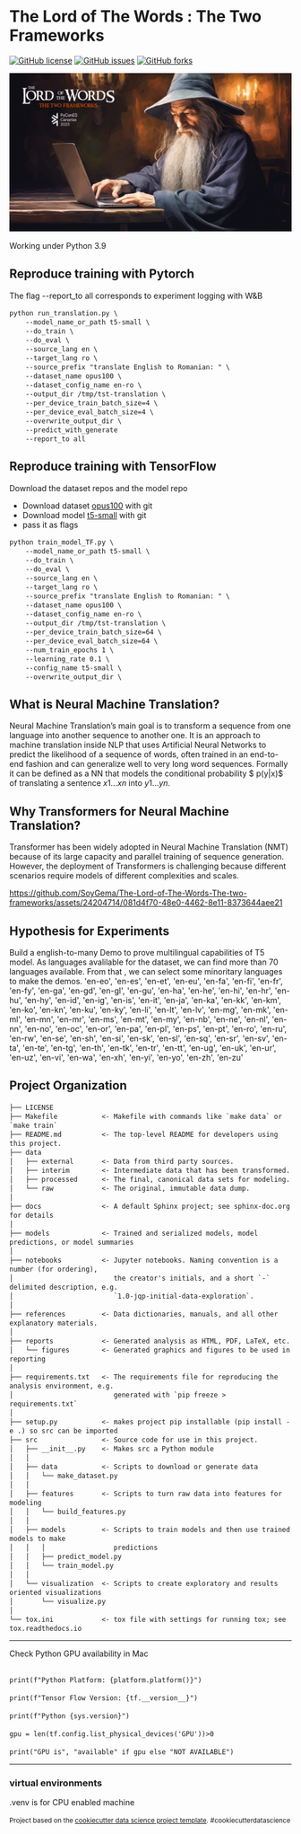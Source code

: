 The Lord of The Words : The Two Frameworks
==============================

[![GitHub license](https://img.shields.io/github/license/SoyGema/The-Lord-of-The-Words-The-two-frameworks/blob/main/LICENSE.svg)](https://github.com/SoyGema/The-Lord-of-The-Words-The-two-frameworks/blob/main/LICENSE)
[![GitHub issues](https://img.shields.io/github/issues/SoyGema/Startcraft_pysc2_minigames.svg)](https://github.com/SoyGema/The-Lord-of-The-Words-The-two-frameworks/issues)
[![GitHub forks](https://img.shields.io/github/forks/SoyGema/Startcraft_pysc2_minigames.svg)](https://github.com/SoyGema/The-Lord-of-The-Words-The-two-frameworks/network)


![image description](graphic_material/cover.png)

Working under Python 3.9

Reproduce training with Pytorch 
------------

The flag --report_to all corresponds to experiment logging with W&B

```
python run_translation.py \
    --model_name_or_path t5-small \
    --do_train \
    --do_eval \
    --source_lang en \
    --target_lang ro \
    --source_prefix "translate English to Romanian: " \
    --dataset_name opus100 \
    --dataset_config_name en-ro \
    --output_dir /tmp/tst-translation \
    --per_device_train_batch_size=4 \
    --per_device_eval_batch_size=4 \
    --overwrite_output_dir \
    --predict_with_generate
    --report_to all
```


Reproduce training with TensorFlow
------------

Download the dataset repos and the model repo 
* Download dataset [opus100](https://huggingface.co/datasets/wmt16) with git
* Download model [t5-small](https://huggingface.co/t5-small) with git
* pass it as flags

```
python train_model_TF.py \
    --model_name_or_path t5-small \
    --do_train \
    --do_eval \
    --source_lang en \
    --target_lang ro \
    --source_prefix "translate English to Romanian: " \
    --dataset_name opus100 \
    --dataset_config_name en-ro \
    --output_dir /tmp/tst-translation \
    --per_device_train_batch_size=64 \
    --per_device_eval_batch_size=64 \
    --num_train_epochs 1 \
    --learning_rate 0.1 \
    --config_name t5-small \
    --overwrite_output_dir \

```



What is Neural Machine Translation?
------------

Neural Machine Translation’s main goal is to transform a sequence from one language into another sequence to another one. It is an approach to machine translation inside NLP that uses Artificial Neural Networks to predict the likelihood of a sequence of words, often trained in an end-to-end fashion and can generalize well to very long word sequences. Formally it can be defined as a NN that models the conditional probability $ p(y|x)$ of translating a sentence $x1...xn$ into $y1...yn$.

Why Transformers for Neural Machine Translation?
------------

Transformer has been widely adopted in Neural Machine Translation (NMT) because of its large capacity and parallel training of sequence generation. However, the deployment of Transformers is challenging because different scenarios require models of different complexities and scales.



https://github.com/SoyGema/The-Lord-of-The-Words-The-two-frameworks/assets/24204714/081d4f70-48e0-4462-8e11-8373644aee21

Hypothesis for Experiments
------------

Build a english-to-many Demo to prove multilingual capabilities of T5 model.
As languages avalilable for the dataset, we can find more than 70 languages available. From that , we can select some minoritary languages to make the demos. 
'en-eo', 'en-es', 'en-et', 'en-eu', 'en-fa', 'en-fi', 'en-fr', 'en-fy', 'en-ga', 'en-gd', 'en-gl', 'en-gu', 'en-ha', 'en-he', 'en-hi', 'en-hr', 'en-hu', 'en-hy', 'en-id', 'en-ig', 'en-is', 'en-it', 'en-ja', 'en-ka', 'en-kk', 'en-km', 'en-ko', 'en-kn', 'en-ku', 'en-ky', 'en-li', 'en-lt', 'en-lv', 'en-mg', 'en-mk', 'en-ml', 'en-mn', 'en-mr', 'en-ms', 'en-mt', 'en-my', 'en-nb', 'en-ne', 'en-nl', 'en-nn', 'en-no', 'en-oc', 'en-or', 'en-pa', 'en-pl', 'en-ps', 'en-pt', 'en-ro', 'en-ru', 'en-rw', 'en-se', 'en-sh', 'en-si', 'en-sk', 'en-sl', 'en-sq', 'en-sr', 'en-sv', 'en-ta', 'en-te', 'en-tg', 'en-th', 'en-tk', 'en-tr', 'en-tt', 'en-ug', 'en-uk', 'en-ur', 'en-uz', 'en-vi', 'en-wa', 'en-xh', 'en-yi', 'en-yo', 'en-zh', 'en-zu'


Project Organization
------------

    ├── LICENSE
    ├── Makefile           <- Makefile with commands like `make data` or `make train`
    ├── README.md          <- The top-level README for developers using this project.
    ├── data
    │   ├── external       <- Data from third party sources.
    │   ├── interim        <- Intermediate data that has been transformed.
    │   ├── processed      <- The final, canonical data sets for modeling.
    │   └── raw            <- The original, immutable data dump.
    │
    ├── docs               <- A default Sphinx project; see sphinx-doc.org for details
    │
    ├── models             <- Trained and serialized models, model predictions, or model summaries
    │
    ├── notebooks          <- Jupyter notebooks. Naming convention is a number (for ordering),
    │                         the creator's initials, and a short `-` delimited description, e.g.
    │                         `1.0-jqp-initial-data-exploration`.
    │
    ├── references         <- Data dictionaries, manuals, and all other explanatory materials.
    │
    ├── reports            <- Generated analysis as HTML, PDF, LaTeX, etc.
    │   └── figures        <- Generated graphics and figures to be used in reporting
    │
    ├── requirements.txt   <- The requirements file for reproducing the analysis environment, e.g.
    │                         generated with `pip freeze > requirements.txt`
    │
    ├── setup.py           <- makes project pip installable (pip install -e .) so src can be imported
    ├── src                <- Source code for use in this project.
    │   ├── __init__.py    <- Makes src a Python module
    │   │
    │   ├── data           <- Scripts to download or generate data
    │   │   └── make_dataset.py
    │   │
    │   ├── features       <- Scripts to turn raw data into features for modeling
    │   │   └── build_features.py
    │   │
    │   ├── models         <- Scripts to train models and then use trained models to make
    │   │   │                 predictions
    │   │   ├── predict_model.py
    │   │   └── train_model.py
    │   │
    │   └── visualization  <- Scripts to create exploratory and results oriented visualizations
    │       └── visualize.py
    │
    └── tox.ini            <- tox file with settings for running tox; see tox.readthedocs.io

--------

Check Python GPU availability in Mac

```

print(f"Python Platform: {platform.platform()}")

print(f"Tensor Flow Version: {tf.__version__}")

print(f"Python {sys.version}")

gpu = len(tf.config.list_physical_devices('GPU'))>0

print("GPU is", "available" if gpu else "NOT AVAILABLE")
```



--------

### virtual environments

.venv is for CPU enabled machine




<p><small>Project based on the <a target="_blank" href="https://drivendata.github.io/cookiecutter-data-science/">cookiecutter data science project template</a>. #cookiecutterdatascience</small></p>
